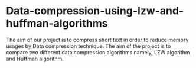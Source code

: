 # Data-compression-using-lzw-and-huffman-algorithms
The aim of our project is to compress short text in order to reduce memory usages by  Data compression technique. The  aim of the project is to compare two different data compression algorithms  namely, LZW algorithm and Huffman algorithm.
